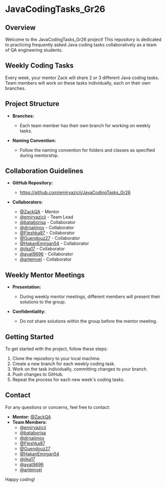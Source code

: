 # JavaCodingTasks_Gr26

## Overview

Welcome to the JavaCodingTasks_Gr26 project! This repository is dedicated to practicing frequently asked Java coding tasks collaboratively as a team of QA engineering students.

## Weekly Coding Tasks

Every week, your mentor Zack will share 2 or 3 different Java coding tasks. Team members will work on these tasks individually, each on their own branches.

## Project Structure

- **Branches:**
  - Each team member has their own branch for working on weekly tasks.

- **Naming Convention:**
  - Follow the naming convention for folders and classes as specified during mentorship.

## Collaboration Guidelines

- **GitHub Repository:**
  - https://github.com/emiryazicii/JavaCodingTasks_Gr26

- **Collaborators:**
  - [@ZackQA](https://github.com/ZackQA) - Mentor
  - [@emiryazicii](https://github.com/emiryazicii) - Team Lead
  - [@bataborisa](https://github.com/bataborisa) - Collaborator
  - [@drnajimov](https://github.com/drnajimov) - Collaborator
  - [@Fleshka87](https://github.com/Fleshka87) - Collaborator
  - [@Guendouz27](https://github.com/Guendouz27) - Collaborator
  - [@HakanEmirgan54](https://github.com/HakanEmirgan54) - Collaborator
  - [@jika17](https://github.com/Zhyldyz) - Collaborator
  - [@ayat9696](https://github.com/ayat9696) - Collaborator
  - [@artemvel](https://github.com/artemvel) - Collaborator

## Weekly Mentor Meetings

- **Presentation:**
  - During weekly mentor meetings, different members will present their solutions to the group.

- **Confidentiality:**
  - Do not share solutions within the group before the mentor meeting.

## Getting Started

To get started with the project, follow these steps:

1. Clone the repository to your local machine.
2. Create a new branch for each weekly coding task.
3. Work on the task individually, committing changes to your branch.
4. Push changes to GitHub.
5. Repeat the process for each new week's coding tasks.

## Contact

For any questions or concerns, feel free to contact:
- **Mentor:**  [@ZackQA](https://github.com/ZackQA)
- **Team Members:**
  - [@emiryazicii](https://github.com/emiryazicii)
  - [@bataborisa](https://github.com/bataborisa)
  - [@drnajimov](https://github.com/drnajimov)
  - [@Fleshka87](https://github.com/Fleshka87)
  - [@Guendouz27](https://github.com/Guendouz27)
  - [@HakanEmirgan54](https://github.com/HakanEmirgan54)
  - [@jika17](https://github.com/Zhyldyz)
  - [@ayat9696](https://github.com/ayat9696)
  - [@artemvel](https://github.com/artemvel) 

Happy coding!
